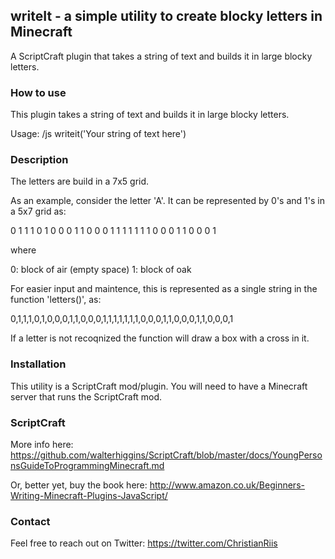 ## writeIt - a simple utility to create blocky letters in Minecraft
A ScriptCraft plugin that  takes a string of text and builds it in large blocky letters.

### How to use
This plugin takes a string of text and builds it in large blocky letters.

Usage:
  /js writeit('Your string of text here')

### Description
The letters are build in a 7x5 grid.

As an example, consider the letter 'A'. It can be represented by 0's and 1's in a 5x7 grid as:

0 1 1 1 0
1 0 0 0 1
1 0 0 0 1
1 1 1 1 1
1 0 0 0 1
1 0 0 0 1

where

0: block of air (empty space)
1: block of oak

For easier input and maintence, this is represented as a single string in the function 'letters()', as:

0,1,1,1,0,1,0,0,0,1,1,0,0,0,1,1,1,1,1,1,1,0,0,0,1,1,0,0,0,1,1,0,0,0,1

If a letter is not recoqnized the function will draw a box with a cross in it.

### Installation

This utility is a ScriptCraft mod/plugin. You will need to have a Minecraft
server that runs the ScriptCraft mod.

### ScriptCraft

More info here:
https://github.com/walterhiggins/ScriptCraft/blob/master/docs/YoungPersonsGuideToProgrammingMinecraft.md

Or, better yet, buy the book here:
http://www.amazon.co.uk/Beginners-Writing-Minecraft-Plugins-JavaScript/

### Contact

Feel free to reach out on Twitter:
https://twitter.com/ChristianRiis

